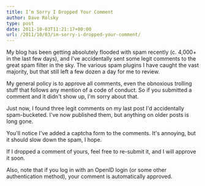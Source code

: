 ```yaml
---
title: I’m Sorry I Dropped Your Comment
author: Dave Rolsky
type: post
date: 2011-10-03T11:21:17+00:00
url: /2011/10/03/im-sorry-i-dropped-your-comment/
---
```

My blog has been getting absolutely flooded with spam recently (c. 4,000+ in the last few days), and I've accidentally sent some legit comments to the great spam filter in the sky. The various spam plugins I have caught the vast majority, but that still left a few dozen a day for me to review.

My general policy is to approve all comments, even the obnoxious trolling stuff that follows any mention of a code of conduct. So if you submitted a comment and it didn't show up, I'm sorry about that.

Just now, I found three legit comments on my last post I'd accidentally spam-bucketed. I've now published them, but anything on older posts is long gone.

You'll notice I've added a captcha form to the comments. It's annoying, but it should slow down the spam, I hope.

If I dropped a comment of yours, feel free to re-submit it, and I will approve it soon.

Also, note that if you log in with an OpenID login (or some other authentication method), your comment is automatically approved.